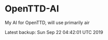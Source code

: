 # OpenTTD-AI
My AI for OpenTTD, will use primarily air

Latest backup: Sun Sep 22 04:42:01 UTC 2019
